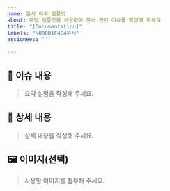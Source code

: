 ```yaml
---
name: 문서 이슈 템플릿
about: 해당 템플릿을 사용하여 문서 관련 이슈를 작성해 주세요.
title: "[Documentation]"
labels: "\U0001F4C4문서"
assignees: ''

---
```


## 📄 이슈 내용
> 요약 설명을 작성해 주세요.

## 📝 상세 내용
> 상세 내용을 작성해 주세요.
## 🖼 이미지(선택)
> 사용할 이미지를 첨부해 주세요.
